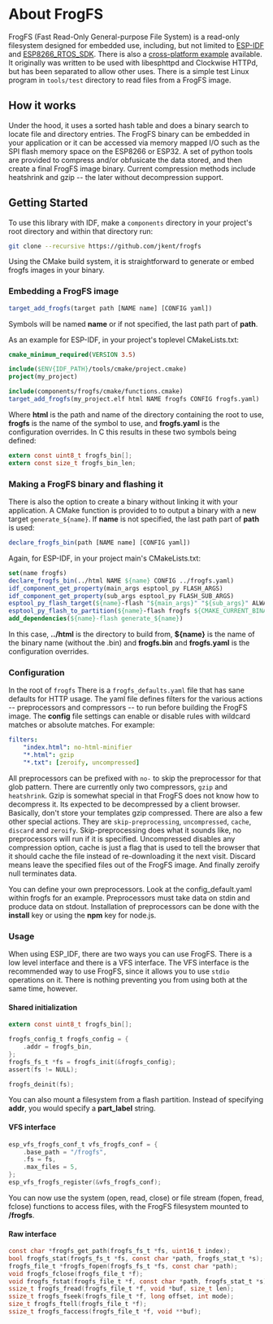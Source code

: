# About FrogFS

FrogFS (Fast Read-Only General-purpose File System) is a read-only filesystem
designed for embedded use, including, but not limited to
[ESP-IDF](https://github.com/espressif/esp-idf) and
[ESP8266_RTOS_SDK](https://github.com/espressif/ESP8266_RTOS_SDK). There is
also a [cross-platform example](https://github.com/jkent/cwhttpd-example)
available. It originally was written to be used with libesphttpd and Clockwise
HTTPd, but has been separated to allow other uses. There is a simple test
Linux program in `tools/test` directory to read files from a FrogFS image.


## How it works

Under the hood, it uses a sorted hash table and does a binary search to locate
file and directory entries. The FrogFS binary can be embedded in your
application or it can be accessed via memory mapped I/O such as the SPI flash
memory space on the ESP8266 or ESP32. A set of python tools are provided to
compress and/or obfusicate the data stored, and then create a final FrogFS
image binary. Current compression methods include heatshrink and gzip -- the
later without decompression support.


## Getting Started

To use this library with IDF, make a `components` directory in your project's
root directory and within that directory run:

```sh
git clone --recursive https://github.com/jkent/frogfs
```

Using the CMake build system, it is straightforward to generate or embed frogfs
images in your binary.


### Embedding a FrogFS image

```cmake
target_add_frogfs(target path [NAME name] [CONFIG yaml])
```

Symbols will be named **name** or if not specified, the last path part of
**path**.

As an example for ESP-IDF, in your project's toplevel CMakeLists.txt:

```cmake
cmake_minimum_required(VERSION 3.5)

include($ENV{IDF_PATH}/tools/cmake/project.cmake)
project(my_project)

include(components/frogfs/cmake/functions.cmake)
target_add_frogfs(my_project.elf html NAME frogfs CONFIG frogfs.yaml)
```

Where **html** is the path and name of the directory containing the root to
use, **frogfs** is the name of the symbol to use, and **frogfs.yaml** is the
configuration overrides. In C this results in these two symbols being defined:

```C
extern const uint8_t frogfs_bin[];
extern const size_t frogfs_bin_len;
```

### Making a FrogFS binary and flashing it

There is also the option to create a binary without linking it with your
application. A CMake function is provided to to output a binary with a new
target `generate_${name}`. If **name** is not specified, the last path part of
**path** is used:

```cmake
declare_frogfs_bin(path [NAME name] [CONFIG yaml])
```

Again, for ESP-IDF, in your project main's CMakeLists.txt:

```cmake
set(name frogfs)
declare_frogfs_bin(../html NAME ${name} CONFIG ../frogfs.yaml)
idf_component_get_property(main_args esptool_py FLASH_ARGS)
idf_component_get_property(sub_args esptool_py FLASH_SUB_ARGS)
esptool_py_flash_target(${name}-flash "${main_args}" "${sub_args}" ALWAYS_PLAINTEXT)
esptool_py_flash_to_partition(${name}-flash frogfs ${CMAKE_CURRENT_BINARY_DIR}/CMakeFiles/${COMPONENT_LIB}.dir/frogfs_${name}.bin)
add_dependencies(${name}-flash generate_${name})
```

In this case, **../html** is the directory to build from, **${name}** is the
name of the binary name (without the .bin) and **frogfs.bin** and
**frogfs.yaml** is the configuration overrides.


### Configuration

In the root of `frogfs` There is a `frogfs_defaults.yaml` file that has sane
defaults for HTTP usage. The yaml file defines filters for the various actions
-- preprocessors and compressors -- to run before building the FrogFS image.
The **config** file settings can enable or disable rules with wildcard matches
or absolute matches. For example:

```yaml
filters:
    "index.html": no-html-minifier
    "*.html": gzip
    "*.txt": [zeroify, uncompressed]
```

All preprocessors can be prefixed with `no-` to skip the preprocessor for that
glob pattern. There are currently only two compressors, `gzip` and
`heatshrink`. Gzip is somewhat special in that FrogFS does not know how to
decompress it. Its expected to be decompressed by a client browser. Basically,
don't store your templates gzip compressed. There are also a few other special
actions. They are `skip-preprocessing`, `uncompressed`, `cache`, `discard` and
`zeroify`. Skip-preprocessing does what it sounds like, no preprocessors will
run if it is specified. Uncompressed disables any compression option, cache is
just a flag that is used to tell the browser that it should cache the file
instead of re-downloading it the next visit. Discard means leave the specified
files out of the FrogFS image. And finally zeroify null terminates data.

You can define your own preprocessors. Look at the config_default.yaml within
frogfs for an example. Preprocessors must take data on stdin and produce data
on stdout. Installation of preprocessors can be done with the **install**
key or using the **npm** key for node.js.


### Usage

When using ESP_IDF, there are two ways you can use FrogFS. There is a low
level interface and there is a VFS interface. The VFS interface is the
recommended way to use FrogFS, since it allows you to use `stdio` operations
on it. There is nothing preventing you from using both at the same time,
however.


#### Shared initialization

```C
extern const uint8_t frogfs_bin[];

frogfs_config_t frogfs_config = {
    .addr = frogfs_bin,
};
frogfs_fs_t *fs = frogfs_init(&frogfs_config);
assert(fs != NULL);
```

```C
frogfs_deinit(fs);
```

You can also mount a filesystem from a flash partition. Instead of specifying
**addr**, you would specify a **part_label** string.


#### VFS interface

```C
esp_vfs_frogfs_conf_t vfs_frogfs_conf = {
    .base_path = "/frogfs",
    .fs = fs,
    .max_files = 5,
};
esp_vfs_frogfs_register(&vfs_frogfs_conf);
```

You can now use the system (open, read, close) or file stream (fopen, fread,
fclose) functions to access files, with the FrogFS filesystem mounted to
**/frogfs**.


#### Raw interface

```C
const char *frogfs_get_path(frogfs_fs_t *fs, uint16_t index);
bool frogfs_stat(frogfs_fs_t *fs, const char *path, frogfs_stat_t *s);
frogfs_file_t *frogfs_fopen(frogfs_fs_t *fs, const char *path);
void frogfs_fclose(frogfs_file_t *f);
void frogfs_fstat(frogfs_file_t *f, const char *path, frogfs_stat_t *s);
ssize_t frogfs_fread(frogfs_file_t *f, void *buf, size_t len);
ssize_t frogfs_fseek(frogfs_file_t *f, long offset, int mode);
size_t frogfs_ftell(frogfs_file_t *f);
ssize_t frogfs_faccess(frogfs_file_t *f, void **buf);
```
